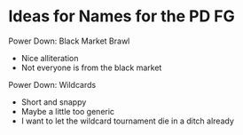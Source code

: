 # Ideas for Names for the PD FG

Power Down: Black Market Brawl

- Nice alliteration
- Not everyone is from the black market

Power Down: Wildcards

- Short and snappy
- Maybe a little too generic
- I want to let the wildcard tournament die in a ditch already
